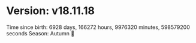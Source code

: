 # Version: v18.11.18
Time since birth: 6928 days, 166272 hours, 9976320 minutes, 598579200 seconds
Season: Autumn 🍁
